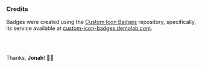 ### Credits

Badges were created using the [Custom Icon Badges](https://github.com/DenverCoder1/custom-icon-badges) repository, specifically, its service available at [custom-icon-badges.demolab.com](custom-icon-badges.demolab.com).

<br>
<br>

Thanks, **Jonah**! 🙌🏼
